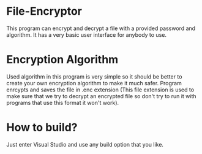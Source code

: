 # File-Encryptor

This program can encrypt and decrypt a file with a provided password and algorithm. It has a very basic user interface for anybody to use.

# Encryption Algorithm
Used algorithm in this program is very simple so it should be better to create your own encryption algorithm to make it much safer.
Program enrcypts and saves the file in .enc extension
(This file extension is used to make sure that we try to decrypt an encrypted file so don't try to run it with programs that use this format it won't work).

# How to build?
Just enter Visual Studio and use any build option that you like.
